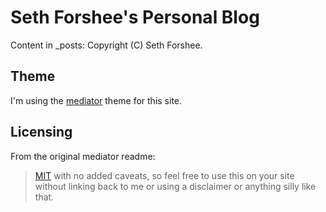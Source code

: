 Seth Forshee's Personal Blog
========

Content in _posts: Copyright (C) Seth Forshee.

Theme
--------

I'm using the [mediator](https://github.com/dirkfabisch/mediator) theme for this site.

Licensing
---------

From the original mediator readme:

>[MIT](https://github.com/dirkfabisch/mediator/blob/master/LICENCE) with no added caveats, so feel free to use this on your site without linking back to me or using a disclaimer or anything silly like that.
